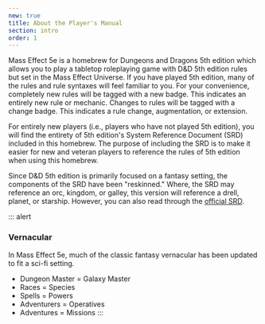 ```yaml
---
new: true
title: About the Player's Manual
section: intro
order: 1
---
```

Mass Effect 5e is a homebrew for Dungeons and Dragons 5th edition which allows you to play a tabletop roleplaying game
with D&D 5th edition rules but set in the Mass Effect Universe. If you have played 5th edition, many of the rules
and rule syntaxes will feel familiar to you. For your convenience, completely new rules will be tagged with a
<v-chip color="info" small>new</v-chip> badge. This indicates an entirely new
rule or mechanic. Changes to rules will be tagged with a
<v-chip color="warning" text-color="black" small>change</v-chip> badge. This indicates a rule
change, augmentation, or extension.

For entirely new players (i.e., players who have not played 5th edition), you will find the entirety of 5th edition's
System Reference Document (SRD) included in this homebrew. The purpose of including the SRD is to make it easier for
new and veteran players to reference the rules of 5th edition when using this homebrew.

Since D&D 5th edition is primarily focused on a fantasy setting, the components of the SRD have been "reskinned." Where,
the SRD may reference an orc, kingdom, or galley, this version will reference a drell, planet, or starship. However, you
can also read through the [official SRD](https://dnd.wizards.com/articles/features/basicrules).

::: alert
### Vernacular
In Mass Effect 5e, much of the classic fantasy vernacular has been updated to fit a sci-fi setting.

- Dungeon Master = Galaxy Master
- Races = Species
- Spells = Powers
- Adventurers = Operatives
- Adventures = Missions
:::
